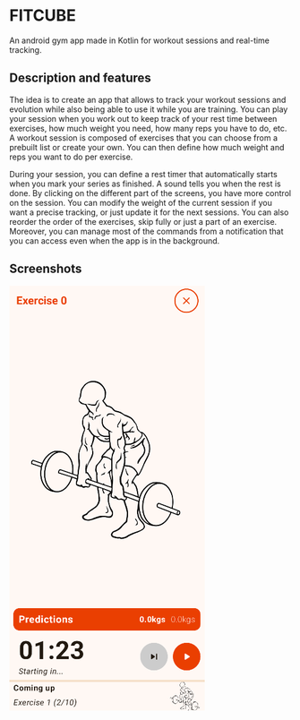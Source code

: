 # FITCUBE

An android gym app made in Kotlin for workout sessions and real-time tracking.

## Description and features

The idea is to create an app that allows to track your workout sessions and evolution while also being able to use it while you are training.
You can play your session when you work out to keep track of your rest time between exercises, how much weight you need, how many reps you have to do, etc.
A workout session is composed of exercises that you can choose from a prebuilt list or create your own. 
You can then define how much weight and reps you want to do per exercise.

During your session, you can define a rest timer that automatically starts when you mark your series as finished. A sound tells you when the rest is done.
By clicking on the different part of the screens, you have more control on the session.
You can modify the weight of the current session if you want a precise tracking, or just update it for the next sessions.
You can also reorder the order of the exercises, skip fully or just a part of an exercise.
Moreover, you can manage most of the commands from a notification that you can access even when the app is in the background.

## Screenshots

![image](github/screen_session.png)